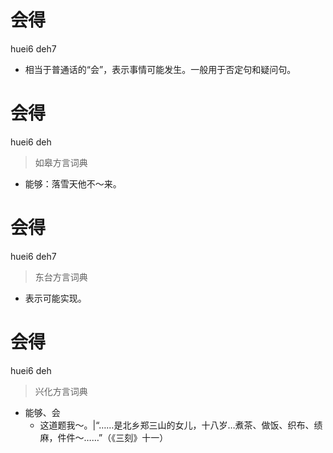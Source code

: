 # 会得
huei6 deh7
- 相当于普通话的“会”，表示事情可能发生。一般用于否定句和疑问句。

# 会得
huei6 deh
> 如皋方言词典
- 能够：落雪天他不～来。

# 会得
huei6 deh7
> 东台方言词典
- 表示可能实现。

# 会得
huei6 deh
> 兴化方言词典
- 能够、会
  - 这道题我～。|“……是北乡郑三山的女儿，十八岁…煮茶、做饭、织布、绩麻，件件～……”（《三刻》十一）
